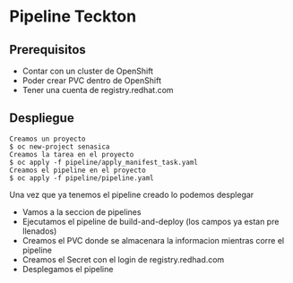 # Pipeline Teckton

## Prerequisitos 
- Contar con un cluster de OpenShift
- Poder crear PVC dentro de OpenShift
- Tener una cuenta de registry.redhat.com

## Despliegue
```console
Creamos un proyecto
$ oc new-project senasica
Creamos la tarea en el proyecto
$ oc apply -f pipeline/apply_manifest_task.yaml
Creamos el pipeline en el proyecto
$ oc apply -f pipeline/pipeline.yaml
```

Una vez que ya tenemos el pipeline creado lo podemos desplegar

- Vamos a la seccion de pipelines
- Ejecutamos el pipeline de build-and-deploy (los campos ya estan pre llenados)
- Creamos el PVC donde se almacenara la informacion mientras corre el pipeline
- Creamos el Secret con el login de registry.redhad.com
- Desplegamos el pipeline
